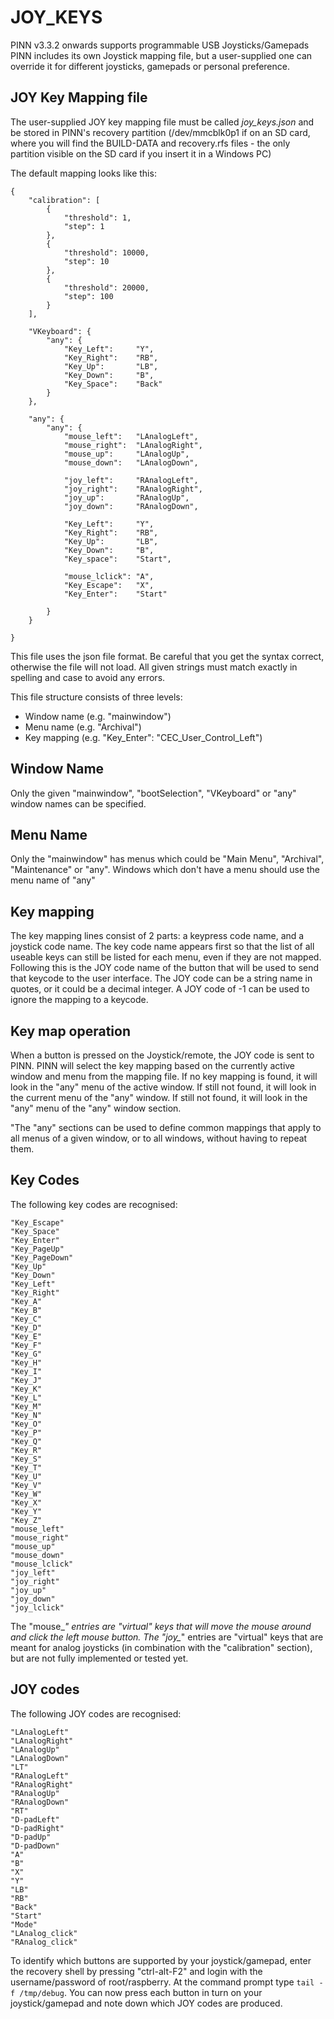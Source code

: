 # JOY_KEYS

PINN v3.3.2 onwards supports programmable USB Joysticks/Gamepads
PINN includes its own Joystick mapping file, but a user-supplied one can override it for different joysticks, gamepads or personal preference.

## JOY Key Mapping file

The user-supplied JOY key mapping file must be called *joy_keys.json* and be stored in PINN's recovery partition (/dev/mmcblk0p1 if on an SD card, where you will find 
the BUILD-DATA and recovery.rfs files - the only partition visible on the SD card if you insert it in a Windows PC)

The default mapping looks like this:
```
{
    "calibration": [
        {
            "threshold": 1,
            "step": 1
        },
        {
            "threshold": 10000,
            "step": 10
        },
        {
            "threshold": 20000,
            "step": 100
        }
    ],

    "VKeyboard": {
        "any": {
            "Key_Left":     "Y",
            "Key_Right":    "RB",
            "Key_Up":       "LB",
            "Key_Down":     "B",
            "Key_Space":    "Back"
        }
    },

    "any": {
        "any": {
            "mouse_left":   "LAnalogLeft",
            "mouse_right":  "LAnalogRight",
            "mouse_up":     "LAnalogUp",
            "mouse_down":   "LAnalogDown",

            "joy_left":     "RAnalogLeft",
            "joy_right":    "RAnalogRight",
            "joy_up":       "RAnalogUp",
            "joy_down":     "RAnalogDown",

            "Key_Left":     "Y",
            "Key_Right":    "RB",
            "Key_Up":       "LB",
            "Key_Down":     "B",
            "Key_space":    "Start",

            "mouse_lclick": "A",
            "Key_Escape":   "X",
            "Key_Enter":    "Start"

        }
    }

}
```
This file uses the json file format. Be careful that you get the syntax correct, otherwise the file will not load.
All given strings must match exactly in spelling and case to avoid any errors.

This file structure consists of three levels:
 * Window name (e.g. "mainwindow")
 * Menu name   (e.g. "Archival")
 * Key mapping (e.g. "Key_Enter": "CEC_User_Control_Left")

## Window Name
Only the given "mainwindow", "bootSelection", "VKeyboard" or "any" window names can be specified.

## Menu Name
Only the "mainwindow" has menus which could be "Main Menu", "Archival", "Maintenance" or "any". Windows which don't have a menu should use the menu name of "any"

## Key mapping
The key mapping lines consist of 2 parts: a keypress code name, and a joystick code name.
The key code name appears first so that the list of all useable keys can still be listed for each menu, even if they are not mapped.
Following this is the JOY code name of the button that will be used to send that keycode to the user interface.
The JOY code can be a string name in quotes, or it could be a decimal integer. A JOY code of -1 can be used to ignore the mapping to a keycode.

## Key map operation

When a button is pressed on the Joystick/remote, the JOY code is sent to PINN.
PINN will select the key mapping based on the currently active window and menu from the mapping file.
If no key mapping is found, it will look in the "any" menu of the active window.
If still not found, it will look in the current menu of the "any" window.
If still not found, it will look in the "any" menu of the "any" window section.

"The "any" sections can be used to define common mappings that apply to all menus of a given window, or to all windows, without having to repeat them.

## Key Codes

The following key codes are recognised:

    "Key_Escape"
    "Key_Space"
    "Key_Enter"
    "Key_PageUp"
    "Key_PageDown"
    "Key_Up"
    "Key_Down"
    "Key_Left"
    "Key_Right"
    "Key_A"
    "Key_B"
    "Key_C"
    "Key_D"
    "Key_E"
    "Key_F"
    "Key_G"
    "Key_H"
    "Key_I"
    "Key_J"
    "Key_K"
    "Key_L"
    "Key_M"
    "Key_N"
    "Key_O"
    "Key_P"
    "Key_Q"
    "Key_R"
    "Key_S"
    "Key_T"
    "Key_U"
    "Key_V"
    "Key_W"
    "Key_X"
    "Key_Y"
    "Key_Z"
    "mouse_left"
    "mouse_right"
    "mouse_up"
    "mouse_down"
    "mouse_lclick"
    "joy_left"
    "joy_right"
    "joy_up"
    "joy_down"
    "joy_lclick"

The "mouse_*" entries are "virtual" keys that will move the mouse around and click the left mouse button.
The "joy_*" entries are "virtual" keys that are meant for analog joysticks (in combination with the "calibration" section), but are not fully implemented or tested yet.

## JOY codes

The following JOY codes are recognised:

    "LAnalogLeft"
    "LAnalogRight"
    "LAnalogUp"
    "LAnalogDown"
    "LT"
    "RAnalogLeft"
    "RAnalogRight"
    "RAnalogUp"
    "RAnalogDown"
    "RT"
    "D-padLeft"
    "D-padRight"
    "D-padUp"
    "D-padDown"
    "A"
    "B"
    "X"
    "Y"
    "LB"
    "RB"
    "Back"
    "Start"
    "Mode"
    "LAnalog_click"
    "RAnalog_click"

To identify which buttons are supported by your joystick/gamepad, enter the recovery shell by pressing "ctrl-alt-F2" and login with the username/password of root/raspberry.
At the command prompt type `tail -f /tmp/debug`. You can now press each button in turn on your joystick/gamepad and note down which JOY codes are produced. 

